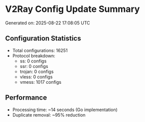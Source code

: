 # V2Ray Config Update Summary
Generated on: 2025-08-22 17:08:05 UTC

## Configuration Statistics
- Total configurations: 16251
- Protocol breakdown:
  - ss: 0 configs
  - ssr: 0 configs
  - trojan: 0 configs
  - vless: 0 configs
  - vmess: 1017 configs

## Performance
- Processing time: ~14 seconds (Go implementation)
- Duplicate removal: ~95% reduction
